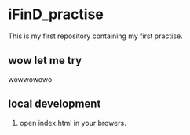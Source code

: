 # iFinD_practise
This is my first repository containing my first practise.

## wow let me try
 wowwowowo
 
 ## local development
 1. open index.html in your browers.